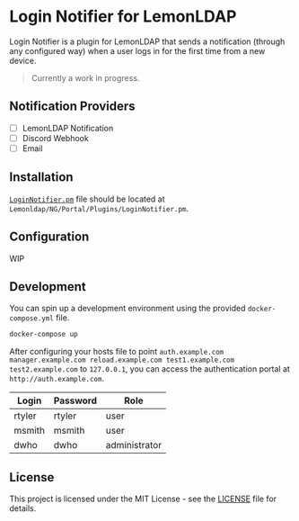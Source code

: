 # Login Notifier for LemonLDAP

Login Notifier is a plugin for LemonLDAP that sends a notification (through any configured way) when a user logs in for the first time from a new device.

> Currently a work in progress.

## Notification Providers

- [ ] LemonLDAP Notification
- [ ] Discord Webhook
- [ ] Email

## Installation

[`LoginNotifier.pm`](/src/LoginNotifier.pm) file should be located at `Lemonldap/NG/Portal/Plugins/LoginNotifier.pm`.

## Configuration

WIP

## Development

You can spin up a development environment using the provided `docker-compose.yml` file.

```bash
docker-compose up
```

After configuring your hosts file to point `auth.example.com manager.example.com reload.example.com test1.example.com test2.example.com` to `127.0.0.1`, you can access the authentication portal at `http://auth.example.com`.

| Login  | Password | Role          |
| ------ | -------- | ------------- |
| rtyler | rtyler   | user          |
| msmith | msmith   | user          |
| dwho   | dwho     | administrator |

## License

This project is licensed under the MIT License - see the [LICENSE](LICENSE) file for details.
